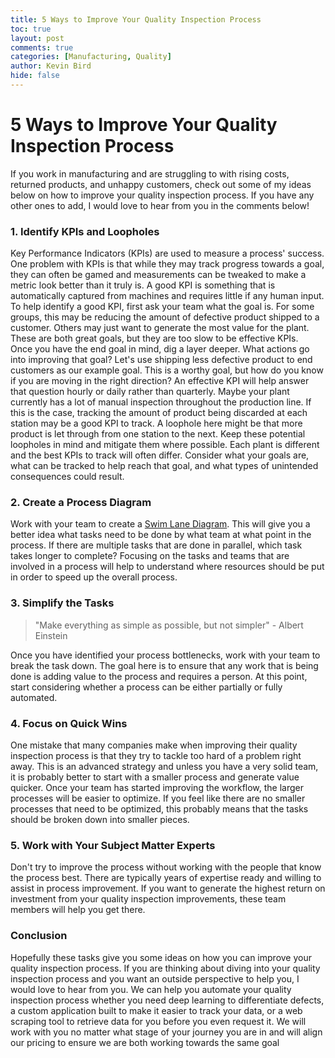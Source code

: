 ```yaml
---
title: 5 Ways to Improve Your Quality Inspection Process
toc: true
layout: post
comments: true
categories: [Manufacturing, Quality]
author: Kevin Bird
hide: false
---
```


# 5 Ways to Improve Your Quality Inspection Process

If you work in manufacturing and are struggling to with rising costs, returned products, and unhappy customers, check out some of my ideas below on how to improve your quality inspection process. If you have any other ones to add, I would love to hear from you in the comments below! 

### 1. Identify KPIs and Loopholes

Key Performance Indicators (KPIs) are used to measure a process' success. One problem with KPIs is that while they may track progress towards a goal, they can often be gamed and measurements can be tweaked to make a metric look better than it truly is. A good KPI is something that is automatically captured from machines and requires little if any human input. To help identify a good KPI, first ask your team what the goal is. For some groups, this may be reducing the amount of defective product shipped to a customer.  Others may just want to generate the most value for the plant.  These are both great goals, but they are too slow to be effective KPIs.  
Once you have the end goal in mind, dig a layer deeper.  What actions go into improving that goal?  Let's use shipping less defective product to end customers as our example goal. This is a worthy goal, but how do you know if you are moving in the right direction? An effective KPI will help answer that question hourly or daily rather than quarterly. Maybe your plant currently has a lot of manual inspection throughout the production line. If this is the case, tracking the amount of product being discarded at each station may be a good KPI to track. A loophole here might be that more product is let through from one station to the next. Keep these potential loopholes in mind and mitigate them where possible. Each plant is different and the best KPIs to track will often differ. Consider what your goals are, what can be tracked to help reach that goal, and what types of unintended consequences could result. 

### 2. Create a Process Diagram

Work with your team to create a [Swim Lane Diagram](https://www.conceptdraw.com/How-To-Guide/swim-lane).  This will give you a better idea what tasks need to be done by what team at what point in the process.  If there are multiple tasks that are done in parallel, which task takes longer to complete? Focusing on the tasks and teams that are involved in a process will help to understand where resources should be put in order to speed up the overall process.  

### 3. Simplify the Tasks

> "Make everything as simple as possible, but not simpler" - Albert Einstein

Once you have identified your process bottlenecks, work with your team to break the task down. The goal here is to ensure that any work that is being done is adding value to the process and requires a person. At this point, start considering whether a process can be either partially or fully automated.

### 4. Focus on Quick Wins

One mistake that many companies make when improving their quality inspection process is that they try to tackle too hard of a problem right away. This is an advanced strategy and unless you have a very solid team, it is probably better to start with a smaller process and generate value quicker.  Once your team has started improving the workflow, the larger processes will be easier to optimize. If you feel like there are no smaller processes that need to be optimized, this probably means that the tasks should be broken down into smaller pieces.  

### 5. Work with Your Subject Matter Experts

Don't try to improve the process without working with the people that know the process best.  There are typically years of expertise ready and willing to assist in process improvement.  If you want to generate the highest return on investment from your quality inspection improvements, these team members will help you get there.  

### Conclusion

Hopefully these tasks give you some ideas on how you can improve your quality inspection process.  If you are thinking about diving into your quality inspection process and you want an outside perspective to help you, I would love to hear from you.  We can help you automate your quality inspection process whether you need deep learning to differentiate defects, a custom application built to make it easier to track your data, or a web scraping tool to retrieve data for you before you even request it. We will work with you no matter what stage of your journey you are in and will align our pricing to ensure we are both working towards the same goal 